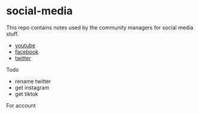 # social-media

This repo contains notes used by the community managers for social media stuff.

- [youtube](https://www.youtube.com/channel/UC2wKi87Wmy9C1OQMyD9fGxA)
- [facebook](https://www.facebook.com/scientific.python)
- [twitter](https://twitter.com/scipy_ecosystem)

Todo

- rename twitter
- get instagram
- get tiktok

For account
